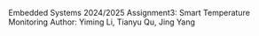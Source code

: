 Embedded Systems 2024/2025 Assignment3: Smart Temperature Monitoring
Author: Yiming Li, Tianyu Qu, Jing Yang
